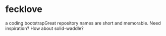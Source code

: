 # fecklove
a coding bootstrapGreat repository names are short and memorable. Need inspiration? How about solid-waddle?
